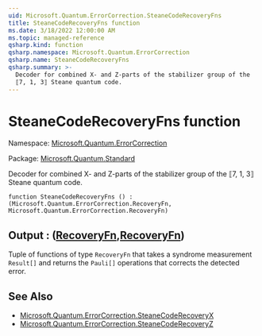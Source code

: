 ```yaml
---
uid: Microsoft.Quantum.ErrorCorrection.SteaneCodeRecoveryFns
title: SteaneCodeRecoveryFns function
ms.date: 3/18/2022 12:00:00 AM
ms.topic: managed-reference
qsharp.kind: function
qsharp.namespace: Microsoft.Quantum.ErrorCorrection
qsharp.name: SteaneCodeRecoveryFns
qsharp.summary: >-
  Decoder for combined X- and Z-parts of the stabilizer group of the
  ⟦7, 1, 3⟧ Steane quantum code.
---
```


# SteaneCodeRecoveryFns function

Namespace: [Microsoft.Quantum.ErrorCorrection](xref:Microsoft.Quantum.ErrorCorrection)

Package: [Microsoft.Quantum.Standard](https://nuget.org/packages/Microsoft.Quantum.Standard)


Decoder for combined X- and Z-parts of the stabilizer group of the⟦7, 1, 3⟧ Steane quantum code.

```qsharp
function SteaneCodeRecoveryFns () : (Microsoft.Quantum.ErrorCorrection.RecoveryFn, Microsoft.Quantum.ErrorCorrection.RecoveryFn)
```


## Output : ([RecoveryFn](xref:Microsoft.Quantum.ErrorCorrection.RecoveryFn),[RecoveryFn](xref:Microsoft.Quantum.ErrorCorrection.RecoveryFn))

Tuple of functions of type `RecoveryFn` that takes a syndromemeasurement `Result[]` and returns the `Pauli[]` operations thatcorrects the detected error.

## See Also

- [Microsoft.Quantum.ErrorCorrection.SteaneCodeRecoveryX](xref:Microsoft.Quantum.ErrorCorrection.SteaneCodeRecoveryX)
- [Microsoft.Quantum.ErrorCorrection.SteaneCodeRecoveryZ](xref:Microsoft.Quantum.ErrorCorrection.SteaneCodeRecoveryZ)